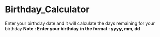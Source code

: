 # Birthday_Calculator
Enter your birthday date and it will calculate the days remaining for your birthday
**Note : Enter your birthday in the format : yyyy, mm, dd**
